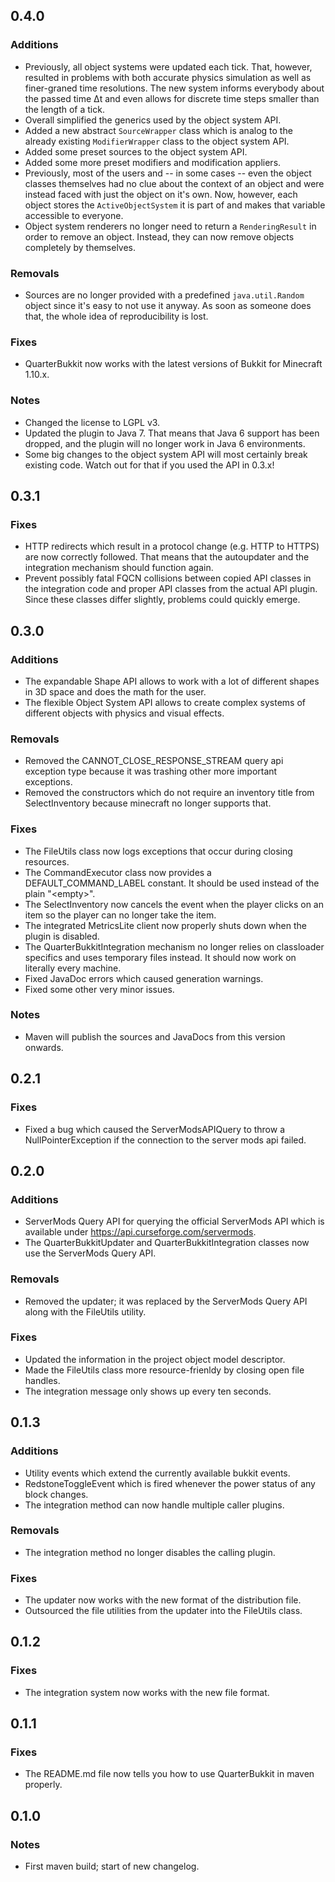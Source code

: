 0.4.0
-----

### Additions
* Previously, all object systems were updated each tick. That, however, resulted in problems with both accurate physics simulation as well as finer-graned time resolutions. The new system informs everybody about the passed time &Delta;t and even allows for discrete time steps smaller than the length of a tick.
* Overall simplified the generics used by the object system API.
* Added a new abstract `SourceWrapper` class which is analog to the already existing `ModifierWrapper` class to the object system API.
* Added some preset sources to the object system API.
* Added some more preset modifiers and modification appliers.
* Previously, most of the users and -- in some cases -- even the object classes themselves had no clue about the context of an object and were instead faced with just the object on it's own. Now, however, each object stores the `ActiveObjectSystem` it is part of and makes that variable accessible to everyone.
* Object system renderers no longer need to return a `RenderingResult` in order to remove an object. Instead, they can now remove objects completely by themselves.

### Removals
* Sources are no longer provided with a predefined `java.util.Random` object since it's easy to not use it anyway. As soon as someone does that, the whole idea of reproducibility is lost.

### Fixes
* QuarterBukkit now works with the latest versions of Bukkit for Minecraft 1.10.x.

### Notes
* Changed the license to LGPL v3.
* Updated the plugin to Java 7. That means that Java 6 support has been dropped, and the plugin will no longer work in Java 6 environments.
* Some big changes to the object system API will most certainly break existing code. Watch out for that if you used the API in 0.3.x!

0.3.1
-----

### Fixes
* HTTP redirects which result in a protocol change (e.g. HTTP to HTTPS) are now correctly followed. That means that the autoupdater and the integration mechanism should function again.
* Prevent possibly fatal FQCN collisions between copied API classes in the integration code and proper API classes from the actual API plugin. Since these classes differ slightly, problems could quickly emerge.

0.3.0
-----

### Additions
* The expandable Shape API allows to work with a lot of different shapes in 3D space and does the math for the user.
* The flexible Object System API allows to create complex systems of different objects with physics and visual effects.

### Removals
* Removed the CANNOT_CLOSE_RESPONSE_STREAM query api exception type because it was trashing other more important exceptions.
* Removed the constructors which do not require an inventory title from SelectInventory because minecraft no longer supports that.

### Fixes
* The FileUtils class now logs exceptions that occur during closing resources.
* The CommandExecutor class now provides a DEFAULT_COMMAND_LABEL constant. It should be used instead of the plain "\<empty\>".
* The SelectInventory now cancels the event when the player clicks on an item so the player can no longer take the item.
* The integrated MetricsLite client now properly shuts down when the plugin is disabled.
* The QuarterBukkitIntegration mechanism no longer relies on classloader specifics and uses temporary files instead. It should now work on literally every machine.
* Fixed JavaDoc errors which caused generation warnings.
* Fixed some other very minor issues.

### Notes
* Maven will publish the sources and JavaDocs from this version onwards.

0.2.1
-----

### Fixes
* Fixed a bug which caused the ServerModsAPIQuery to throw a NullPointerException if the connection to the server mods api failed.

0.2.0
-----

### Additions
* ServerMods Query API for querying the official ServerMods API which is available under https://api.curseforge.com/servermods.
* The QuarterBukkitUpdater and QuarterBukkitIntegration classes now use the ServerMods Query API.

### Removals
* Removed the updater; it was replaced by the ServerMods Query API along with the FileUtils utility.

### Fixes
* Updated the information in the project object model descriptor.
* Made the FileUtils class more resource-frienldy by closing open file handles.
* The integration message only shows up every ten seconds.

0.1.3
-----

### Additions
* Utility events which extend the currently available bukkit events.
* RedstoneToggleEvent which is fired whenever the power status of any block changes.
* The integration method can now handle multiple caller plugins.

### Removals
* The integration method no longer disables the calling plugin.

### Fixes
* The updater now works with the new format of the distribution file.
* Outsourced the file utilities from the updater into the FileUtils class.

0.1.2
-----

### Fixes
* The integration system now works with the new file format.

0.1.1
-----

### Fixes
* The README.md file now tells you how to use QuarterBukkit in maven properly.

0.1.0
-----

### Notes
* First maven build; start of new changelog.
